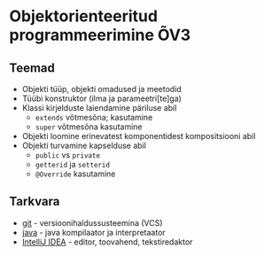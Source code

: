 # Objektorienteeritud programmeerimine ÕV3
## Teemad
* Objekti tüüp, objekti omadused ja meetodid
* Tüübi konstruktor (ilma ja parameetri[te]ga)
* Klassi kirjelduste laiendamine päriluse abil
    * `extends` võtmesõna; kasutamine
    * `super` võtmesõna kasutamine
* Objekti loomine erinevatest komponentidest kompositsiooni abil
* Objekti turvamine kapselduse abil
    * `public` vs `private`
    * `getterid` ja `setterid`
    * `@Override` kasutamine

## Tarkvara
* [git](https://git-scm.com/download/win) - versioonihaldussusteemina (VCS)
* [java](https://www.oracle.com/technetwork/java/javase/downloads/index.html) - java kompilaator ja interpretaator
* [IntelliJ IDEA](https://www.jetbrains.com/idea/?fromMenu) - editor, toovahend, tekstiredaktor


